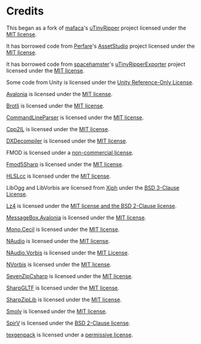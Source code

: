 # Credits

This began as a fork of [mafaca](https://github.com/mafaca)'s [uTinyRipper](https://github.com/mafaca/UtinyRipper) project licensed under the [MIT license](https://github.com/ds5678/AssetRipper/blob/master/Licenses/uTinyRipper.md).

It has borrowed code from [Perfare](https://github.com/Perfare)'s [AssetStudio](https://github.com/Perfare/AssetStudio) project licensed under the [MIT license](https://github.com/ds5678/AssetRipper/blob/master/Licenses/AssetStudio.md).

It has borrowed code from [spacehamster](https://github.com/spacehamster)'s [uTinyRipperExporter](https://github.com/spacehamster/UtinyRipperExporter) project licensed under the [MIT license](https://github.com/ds5678/AssetRipper/blob/master/Licenses/uTinyRipperExporter.md).

Some code from Unity is licensed under the [Unity Reference-Only License](https://github.com/ds5678/AssetRipper/blob/master/Licenses/Unity.md).

[Avalonia](https://github.com/AvaloniaUI/Avalonia) is licensed under the [MIT license](https://github.com/ds5678/AssetRipper/blob/master/Licenses/Avalonia.md).

[Brotli](https://github.com/google/brotli) is licensed under the [MIT license](https://github.com/ds5678/AssetRipper/blob/master/Licenses/Brotli.md).

[CommandLineParser](https://github.com/commandlineparser/commandline) is licensed under the [MIT license](https://github.com/ds5678/AssetRipper/blob/master/Licenses/CommandLineParser.md).

[Cpp2IL](https://github.com/SamboyCoding/Cpp2IL) is licensed under the [MIT license](https://github.com/ds5678/AssetRipper/blob/master/Licenses/Cpp2IL.md).

[DXDecompiler](https://github.com/lanyizi/DXDecompiler) is licensed under the [MIT license](https://github.com/ds5678/AssetRipper/blob/master/Licenses/DXDecompiler.md).

FMOD is licensed under a [non-commercial license](https://github.com/ds5678/AssetRipper/blob/master/Licenses/FMOD.md).

[Fmod5Sharp](https://github.com/SamboyCoding/Fmod5Sharp) is licensed under the [MIT license](https://github.com/ds5678/AssetRipper/blob/master/Licenses/Fmod5Sharp.md).

[HLSLcc](https://github.com/Unity-Technologies/HLSLcc) is licensed under the [MIT license](https://github.com/ds5678/AssetRipper/blob/master/Licenses/HLSLcc.md).

LibOgg and LibVorbis are licensed from [Xiph](https://www.xiph.org/) under the [BSD 3-Clause License](https://github.com/ds5678/AssetRipper/blob/master/Licenses/Xiph.md).

[Lz4](https://github.com/lz4/lz4) is licensed under the [MIT license and the BSD 2-Clause license](https://github.com/ds5678/AssetRipper/blob/master/Licenses/Lz4.md).

[MessageBox.Avalonia](https://github.com/AvaloniaCommunity/MessageBox.Avalonia) is licensed under the [MIT license](https://github.com/ds5678/AssetRipper/blob/master/Licenses/MessageBoxAvalonia.md).

[Mono.Cecil](https://github.com/jbevain/cecil) is licensed under the [MIT license](https://github.com/ds5678/AssetRipper/blob/master/Licenses/MonoCecil.md).

[NAudio](https://github.com/naudio/NAudio) is licensed under the [MIT license](https://github.com/ds5678/AssetRipper/blob/master/Licenses/NAudio.md).

[NAudio.Vorbis](https://github.com/naudio/Vorbis) is licensed under the [MIT License](https://github.com/ds5678/AssetRipper/blob/master/Licenses/NAudioVorbis.md).

[NVorbis](https://github.com/NVorbis/NVorbis) is licensed under the [MIT license](https://github.com/ds5678/AssetRipper/blob/master/Licenses/NVorbis.md).

[SevenZipCsharp](https://github.com/ds5678/SevenZipCsharp) is licensed under the [MIT license](https://github.com/ds5678/AssetRipper/blob/master/Licenses/SevenZipCsharp.md).

[SharpGLTF](https://github.com/vpenades/SharpGLTF) is licensed under the [MIT license](https://github.com/ds5678/AssetRipper/blob/master/Licenses/SharpGLTF.md).

[SharpZipLib](https://github.com/icsharpcode/SharpZipLib) is licensed under the [MIT license](https://github.com/ds5678/AssetRipper/blob/master/Licenses/SharpZipLib.md).

[Smolv](https://github.com/aras-p/smol-v) is licensed under the [MIT license](https://github.com/ds5678/AssetRipper/blob/master/Licenses/Smolv.md).

[SpirV](https://github.com/Anteru/csspv) is licensed under the [BSD 2-Clause license](https://github.com/ds5678/AssetRipper/blob/master/Licenses/SpirV.md).

[texgenpack](https://github.com/hglm/texgenpack) is licensed under a [permissive license](https://github.com/ds5678/AssetRipper/blob/master/Licenses/texgenpack.md).